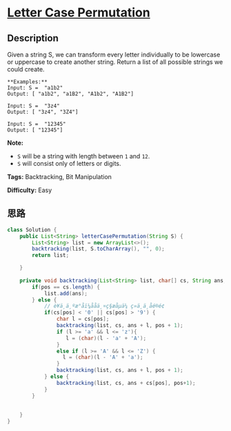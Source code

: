 # [Letter Case Permutation][title]

## Description

Given a string S, we can transform every letter individually to be lowercase
or uppercase to create another string.  Return a list of all possible strings
we could create.
            **Examples:**    Input: S =  "a1b2"    Output: [ "a1b2", "a1B2", "A1b2", "A1B2"]        Input: S =  "3z4"    Output: [ "3z4", "3Z4"]        Input: S =  "12345"    Output: [ "12345"]    

**Note:**

  * `S` will be a string with length between `1` and `12`.
  * `S` will consist only of letters or digits.


**Tags:** Backtracking, Bit Manipulation

**Difficulty:** Easy

## 思路

``` java
class Solution {
    public List<String> letterCasePermutation(String S) {
        List<String> list = new ArrayList<>();
        backtracking(list, S.toCharArray(), "", 0);
        return list;

    }
    
    private void backtracking(List<String> list, char[] cs, String ans, int pos){
        if(pos == cs.length) {
            list.add(ans);
        } else {
            // è¥ä¸ä¸ºæ°å­ï¼ååä¸¤ç§æåµä¼ ç»ä¸ä¸å­é®é¢
            if(cs[pos] < '0' || cs[pos] > '9') {
                char l = cs[pos];
                backtracking(list, cs, ans + l, pos + 1);
                if (l >= 'a' && l <= 'z'){
                   l = (char)(l - 'a' + 'A'); 
                } 
                else if (l >= 'A' && l <= 'Z') {
                  l = (char)(l - 'A' + 'a');  
                }
                backtracking(list, cs, ans + l, pos + 1);
            } else {
                backtracking(list, cs, ans + cs[pos], pos+1);
            }
        }
        
    
    }
}
```

[title]: https://leetcode.com/problems/letter-case-permutation
